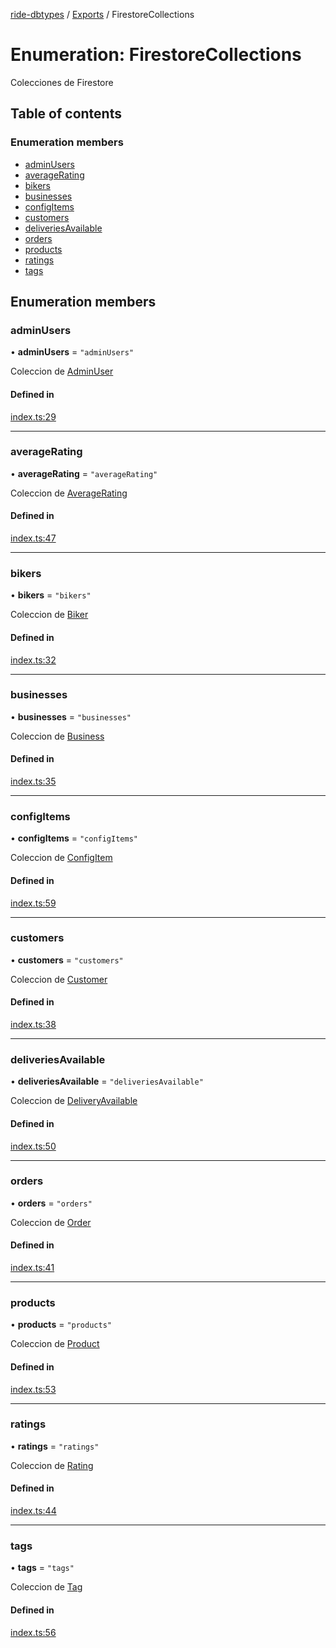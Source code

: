 [ride-dbtypes](../README.md) / [Exports](../modules.md) / FirestoreCollections

# Enumeration: FirestoreCollections

Colecciones de Firestore

## Table of contents

### Enumeration members

- [adminUsers](FirestoreCollections.md#adminusers)
- [averageRating](FirestoreCollections.md#averagerating)
- [bikers](FirestoreCollections.md#bikers)
- [businesses](FirestoreCollections.md#businesses)
- [configItems](FirestoreCollections.md#configitems)
- [customers](FirestoreCollections.md#customers)
- [deliveriesAvailable](FirestoreCollections.md#deliveriesavailable)
- [orders](FirestoreCollections.md#orders)
- [products](FirestoreCollections.md#products)
- [ratings](FirestoreCollections.md#ratings)
- [tags](FirestoreCollections.md#tags)

## Enumeration members

### adminUsers

• **adminUsers** = `"adminUsers"`

Coleccion de [AdminUser](../interfaces/AdminUser.md)

#### Defined in

[index.ts:29](https://github.com/gatitolabs/ride-dbtypes/blob/c1fc7c5/index.ts#L29)

___

### averageRating

• **averageRating** = `"averageRating"`

Coleccion de [AverageRating](../interfaces/AverageRating.md)

#### Defined in

[index.ts:47](https://github.com/gatitolabs/ride-dbtypes/blob/c1fc7c5/index.ts#L47)

___

### bikers

• **bikers** = `"bikers"`

Coleccion de [Biker](../interfaces/Biker.md)

#### Defined in

[index.ts:32](https://github.com/gatitolabs/ride-dbtypes/blob/c1fc7c5/index.ts#L32)

___

### businesses

• **businesses** = `"businesses"`

Coleccion de [Business](../interfaces/Business.md)

#### Defined in

[index.ts:35](https://github.com/gatitolabs/ride-dbtypes/blob/c1fc7c5/index.ts#L35)

___

### configItems

• **configItems** = `"configItems"`

Coleccion de [ConfigItem](../interfaces/ConfigItem.md)

#### Defined in

[index.ts:59](https://github.com/gatitolabs/ride-dbtypes/blob/c1fc7c5/index.ts#L59)

___

### customers

• **customers** = `"customers"`

Coleccion de [Customer](../interfaces/Customer.md)

#### Defined in

[index.ts:38](https://github.com/gatitolabs/ride-dbtypes/blob/c1fc7c5/index.ts#L38)

___

### deliveriesAvailable

• **deliveriesAvailable** = `"deliveriesAvailable"`

Coleccion de [DeliveryAvailable](../interfaces/DeliveryAvailable.md)

#### Defined in

[index.ts:50](https://github.com/gatitolabs/ride-dbtypes/blob/c1fc7c5/index.ts#L50)

___

### orders

• **orders** = `"orders"`

Coleccion de [Order](../interfaces/Order.md)

#### Defined in

[index.ts:41](https://github.com/gatitolabs/ride-dbtypes/blob/c1fc7c5/index.ts#L41)

___

### products

• **products** = `"products"`

Coleccion de [Product](../interfaces/Product.md)

#### Defined in

[index.ts:53](https://github.com/gatitolabs/ride-dbtypes/blob/c1fc7c5/index.ts#L53)

___

### ratings

• **ratings** = `"ratings"`

Coleccion de [Rating](../interfaces/Rating.md)

#### Defined in

[index.ts:44](https://github.com/gatitolabs/ride-dbtypes/blob/c1fc7c5/index.ts#L44)

___

### tags

• **tags** = `"tags"`

Coleccion de [Tag](../interfaces/Tag.md)

#### Defined in

[index.ts:56](https://github.com/gatitolabs/ride-dbtypes/blob/c1fc7c5/index.ts#L56)

